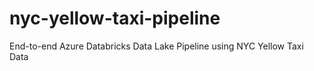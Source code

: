 # nyc-yellow-taxi-pipeline
End-to-end Azure Databricks Data Lake Pipeline using NYC Yellow Taxi Data
